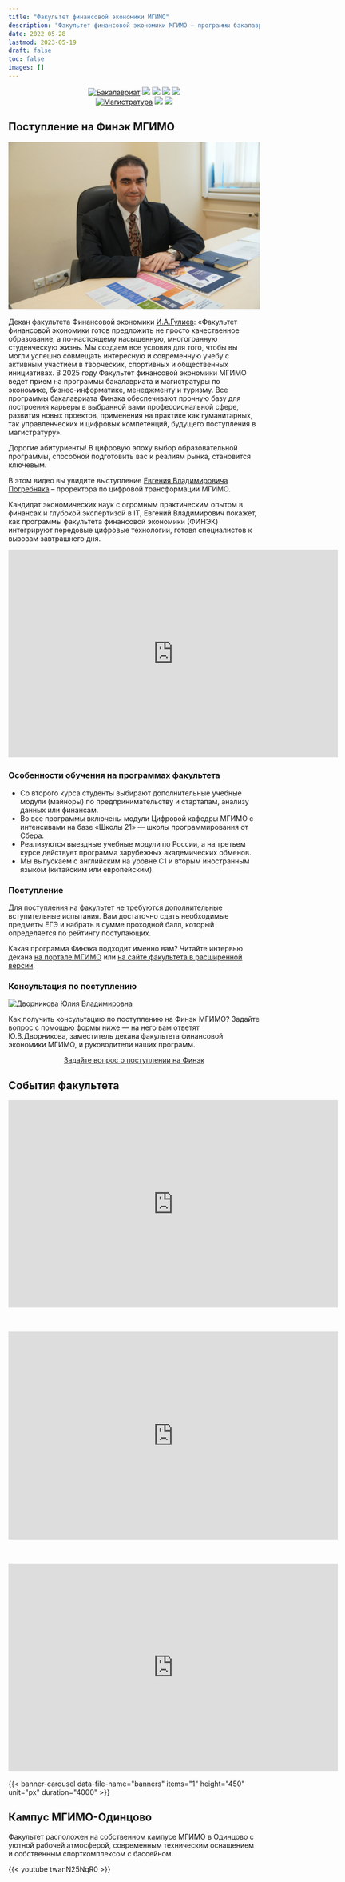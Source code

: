 ```yaml
---
title: "Факультет финансовой экономики МГИМО"
description: "Факультет финансовой экономики МГИМО — программы бакалавриата и магистратуры по экономике, бизнес-информатике и туризму на кампусе в Одинцово."
date: 2022-05-28
lastmod: 2023-05-19
draft: false
toc: false
images: []
---
```


[econ]: /program/undergrad/economics
[itmb]: /program/undergrad/itmb
[mgt]: /program/undergrad/management
[tourism]: /program/undergrad/tourism
[ai]: https://ai.mgimo.ru
[digital]: /program/masters/digital-finance

<!-- Перенаправить сюда digital finance. -->

[bac-badge]: https://img.shields.io/badge/-Бакалавриат-2892D7
[mag-badge]: https://img.shields.io/badge/-Магистратура-1EB3A1
[econ-badge]: https://img.shields.io/badge/Экономика-ФЭТ-2892D7
[mgt-badge]: https://img.shields.io/badge/Менеджмент-МКИ-2892D7
[bi-badge]: https://img.shields.io/badge/Бизнес--информатика-ИТМБ-2892D7
[t-badge]: https://img.shields.io/badge/Туризм-ТиГ-2892D7
[econ-badge-mag]: https://img.shields.io/badge/Экономика-Цифровые_финансы-1EB3A1
[bi-badge-mag]: https://img.shields.io/badge/Бизнес--информатика-Искусственный_интеллект-1EB3A1

<center>

[![Бакалавриат][bac-badge]](program/undergrad/)
[![][econ-badge]][econ]
[![][bi-badge]][itmb]
[![][mgt-badge]][mgt]
[![][t-badge]][tourism]  
[![Магистратура][mag-badge]](program/masters/)
[![][econ-badge-mag]][digital]
[![][bi-badge-mag]][ai]

</center>

## Поступление на Финэк МГИМО

<a href="https://odin.mgimo.ru/people/guliev/" class="float-left mr-3 pt-2">
<img
    src="/images/person/guliev.jpg"
    alt="Гулиев Игбал Адиль Оглы"
    title="Гулиев Игбал Адиль Оглы"
    class="rounded-photo"
/>
</a>

Декан факультета Финансовой экономики [И.А.Гулиев](https://odin.mgimo.ru/people/guliev/): «Факультет финансовой экономики готов предложить не просто качественное образование, а по-настоящему насыщенную, многогранную студенческую жизнь. Мы создаем все условия для того, чтобы вы могли успешно совмещать интересную и современную учебу с активным участием в творческих, спортивных и общественных инициативах. В 2025 году Факультет финансовой экономики МГИМО ведет прием на программы бакалавриата и магистратуры по экономике, бизнес-информатике, менеджменту и туризму. Все программы бакалавриата Финэка обеспечивают прочную базу для построения карьеры в выбранной вами профессиональной сфере, развития новых проектов, применения на практике как гуманитарных, так управленческих и цифровых компетенций, будущего поступления в магистратуру».


Дорогие абитуриенты! В цифровую эпоху выбор образовательной программы, способной подготовить вас к реалиям рынка, становится ключевым.

В этом видео вы увидите выступление [Евгения Владимировича Погребняка](https://mgimo.ru/people/pogrebnyak/) – проректора по цифровой трансформации МГИМО. 

Кандидат экономических наук с огромным практическим опытом в финансах и глубокой экспертизой в IT, Евгений Владимирович покажет, как программы факультета финансовой экономики (ФИНЭК) интегрируют передовые цифровые технологии, готовя специалистов к вызовам завтрашнего дня.

<iframe width="660" height="415" src="https://rutube.ru/play/embed/a8e7c602168d3045e7fcb78bcfea5f42/" frameBorder="0" allow="clipboard-write; autoplay" webkitAllowFullScreen mozallowfullscreen allowFullScreen></iframe>

<!--
<iframe width="660" height="415" src="https://rutube.ru/play/embed/7fcacef37d396a1eb3190c8d4bab5332/" frameBorder="0" allow="clipboard-write; autoplay" webkitAllowFullScreen mozallowfullscreen allowFullScreen></iframe>
-->
  
### Особенности обучения на программах факультета

- Со второго курса студенты выбирают дополнительные учебные модули
(майноры) по предпринимательству и стартапам, анализу данных или
финансам.
- Во все программы включены модули Цифровой кафедры МГИМО с
интенсивами на базе «Школы 21» — школы программирования от
Сбера.
- Реализуются выездные учебные модули по России, а на третьем курсе
действует программа зарубежных академических обменов.
- Мы выпускаем с английским на уровне С1 и вторым иностранным
языком (китайским или европейским).

### Поступление

Для поступления на факультет не требуются дополнительные вступительные испытания. Вам достаточно сдать необходимые предметы ЕГЭ и набрать в сумме проходной балл, который определяется по рейтингу поступающих.

Какая программа Финэка подходит именно вам? Читайте интервью декана [на портале МГИМО](https://odin.mgimo.ru/about/news/main/guliev-finec-2025/) или [на сайте факультета в расширенной версии](about/interview).

### Консультация по поступлению

<div class="float-left mr-3 pt-2">
<img
    src="/images/person/dvornikova2.jpg"
    alt="Дворникова Юлия Владимировна"
    title="Дворникова Юлия Владимировна"
    class="rounded-photo"
/>
</div>

Как получить консультацию по поступлению на Финэк МГИМО? Задайте вопрос с помощью формы ниже —
на него вам ответят Ю.В.Дворникова, заместитель декана факультета финансовой экономики МГИМО,
и руководители наших программ.

<div align="center">

<a class="btn btn-primary btn-lg px-4 mb-2"  href="https://forms.yandex.ru/u/6837ff0f068ff0c832b6f229/" role="button">Задайте вопрос о поступлении на Финэк</a>

</div>

## События факультета

<iframe width="660" height="415" src="https://rutube.ru/play/embed/af1a01b2dea11f541693e6c2c2c6fcc6/" frameBorder="0" allow="clipboard-write; autoplay" webkitAllowFullScreen mozallowfullscreen allowFullScreen></iframe>

<p>&nbsp;</p>
<iframe width="660" height="415" src="https://rutube.ru/play/embed/1c71558edff44a5aa4e2aa58dc6043eb/" frameBorder="0" allow="clipboard-write; autoplay" webkitAllowFullScreen mozallowfullscreen allowFullScreen></iframe>

<p>&nbsp;</p>
<iframe width="660" height="415" src="https://rutube.ru/play/embed/bf2c64edf030841b6c5d2fb00a5548cd/" frameBorder="0" allow="clipboard-write; autoplay" webkitAllowFullScreen mozallowfullscreen allowFullScreen></iframe>

<!-- Файлы:

/data/banners.yaml
/images/index-banners/*

-->

{{< banner-carousel data-file-name="banners" items="1" height="450" unit="px" duration="4000" >}}

## Кампус МГИМО-Одинцово

Факультет расположен на собственном кампусе МГИМО в Одинцово
с уютной рабочей атмосферой, современным техническим оснащением
и собственным спорткомплексом с бассейном.

{{< youtube twanN25NqR0 >}}
